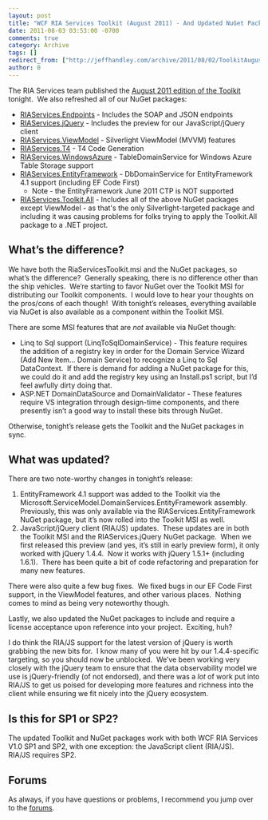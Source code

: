 ```yaml
---
layout: post
title: "WCF RIA Services Toolkit (August 2011) - And Updated NuGet Packages"
date: 2011-08-03 03:53:00 -0700
comments: true
category: Archive
tags: []
redirect_from: ["http://jeffhandley.com/archive/2011/08/02/ToolkitAugust2011.aspx", "http://jeffhandley.com/archive/2011/08/02/toolkitaugust2011.aspx"]
author: 0
---
```

<!-- more -->
<p>The RIA Services team published the <a title="WCF RIA Services Toolkit (August 2011)" target="_blank" href="http://www.microsoft.com/downloads/details.aspx?FamilyID=be343a68-d938-466e-860c-f98ca2eabfc5">August 2011 edition of the Toolkit</a> tonight.  We also refreshed all of our NuGet packages:</p>
<ul>
    <li><a target="_blank" href="http://nuget.org/List/Packages/RIAServices.Endpoints">RIAServices.Endpoints</a> - Includes the SOAP and JSON endpoints </li>
    <li><a target="_blank" href="http://nuget.org/List/Packages/RIAServices.jQuery">RIAServices.jQuery</a> - Includes the preview for our JavaScript/jQuery client </li>
    <li><a target="_blank" href="http://nuget.org/List/Packages/RIAServices.ViewModel">RIAServices.ViewModel</a> - Silverlight ViewModel (MVVM) features </li>
    <li><a target="_blank" href="http://nuget.org/List/Packages/RIAServices.T4">RIAServices.T4</a> - T4 Code Generation </li>
    <li><a target="_blank" href="http://nuget.org/List/Packages/RIAServices.WindowsAzure">RIAServices.WindowsAzure</a> - TableDomainService for Windows Azure Table Storage support </li>
    <li><a target="_blank" href="http://nuget.org/List/Packages/RIAServices.EntityFramework">RIAServices.EntityFramework</a> - DbDomainService for EntityFramework 4.1 support (including EF Code First)
    <ul>
        <li>Note - the EntityFramework June 2011 CTP is NOT supported </li>
    </ul>
    </li>
    <li><a target="_blank" href="http://nuget.org/List/Packages/RIAServices.Toolkit.All">RIAServices.Toolkit.All</a> - Includes all of the above NuGet packages except ViewModel - as that's the only Silverlight-targeted package and including it was causing problems for folks trying to apply the Toolkit.All package to a .NET project.</li>
</ul>
<h2>What’s the difference?</h2>
<p>We have both the RiaServicesToolkit.msi and the NuGet packages, so what’s the difference?  Generally speaking, there is no difference other than the ship vehicles.  We’re starting to favor NuGet over the Toolkit MSI for distributing our Toolkit components.  I would love to hear your thoughts on the pros/cons of each though!  With tonight’s releases, everything available via NuGet is also available as a component within the Toolkit MSI.</p>
<p>There are some MSI features that are <em>not</em> available via NuGet though:</p>
<ul>
    <li>Linq to Sql support (LinqToSqlDomainService) - This feature requires the addition of a registry key in order for the Domain Service Wizard (Add New Item… Domain Service) to recognize a Linq to Sql DataContext.  If there is demand for adding a NuGet package for this, we could do it and add the registry key using an Install.ps1 script, but I’d feel awfully dirty doing that. </li>
    <li>ASP.NET DomainDataSource and DomainValidator - These features require VS integration through design-time components, and there presently isn’t a good way to install these bits through NuGet. </li>
</ul>
<p>Otherwise, tonight’s release gets the Toolkit and the NuGet packages in sync.</p>
<h2>What was updated?</h2>
<p>There are two note-worthy changes in tonight’s release:</p>
<ol>
    <li>EntityFramework 4.1 support was added to the Toolkit via the Microsoft.ServiceModel.DomainServices.EntityFramework assembly.  Previously, this was only available via the RIAServices.EntityFramework NuGet package, but it’s now rolled into the Toolkit MSI as well. </li>
    <li>JavaScript/jQuery client (RIA/JS) updates.  These updates are in both the Toolkit MSI and the RIAServices.jQuery NuGet package.  When we first released this preview (and yes, it’s still in early preview form), it only worked with jQuery 1.4.4.  Now it works with jQuery 1.5.1+ (including 1.6.1).  There has been quite a bit of code refactoring and preparation for many new features. </li>
</ol>
<p>There were also quite a few bug fixes.  We fixed bugs in our EF Code First support, in the ViewModel features, and other various places.  Nothing comes to mind as being very noteworthy though.</p>
<p>Lastly, we also updated the NuGet packages to include and require a license acceptance upon reference into your project.  Exciting, huh?</p>
<p>I do think the RIA/JS support for the latest version of jQuery is worth grabbing the new bits for.  I know many of you were hit by our 1.4.4-specific targeting, so you should now be unblocked.  We’ve been working very closely with the jQuery team to ensure that the data observability model we use is jQuery-friendly (of not endorsed), and there was a <em>lot</em> of work put into RIA/JS to get us poised for developing more features and richness into the client while ensuring we fit nicely into the jQuery ecosystem.</p>
<h2>Is this for SP1 or SP2?</h2>
<p>The updated Toolkit and NuGet packages work with both WCF RIA Services V1.0 SP1 and SP2, with one exception: the JavaScript client (RIA/JS).  RIA/JS requires SP2.</p>
<h2>Forums</h2>
<p>As always, if you have questions or problems, I recommend you jump over to the <a target="_blank" href="http://jeffh.me/riaforums">forums</a>.</p>

